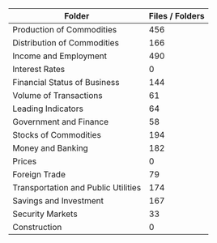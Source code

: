 | Folder                              |   Files / Folders |
|-------------------------------------|-------------------|
| Production of Commodities           |               456 |
| Distribution of Commodities         |               166 |
| Income and Employment               |               490 |
| Interest Rates                      |                 0 |
| Financial Status of Business        |               144 |
| Volume of Transactions              |                61 |
| Leading Indicators                  |                64 |
| Government and Finance              |                58 |
| Stocks of Commodities               |               194 |
| Money and Banking                   |               182 |
| Prices                              |                 0 |
| Foreign Trade                       |                79 |
| Transportation and Public Utilities |               174 |
| Savings and Investment              |               167 |
| Security Markets                    |                33 |
| Construction                        |                 0 |